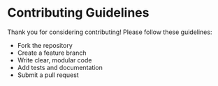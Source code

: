 # Contributing Guidelines

Thank you for considering contributing! Please follow these guidelines:
- Fork the repository
- Create a feature branch
- Write clear, modular code
- Add tests and documentation
- Submit a pull request
